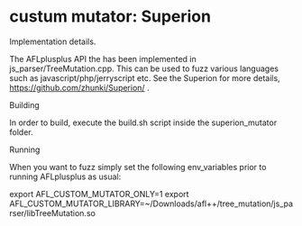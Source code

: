 # custum mutator: Superion


Implementation details.

The AFLplusplus API the has been implemented in js_parser/TreeMutation.cpp.  This can be used to fuzz various languages such as javascript/php/jerryscript etc. See the Superion for more details, https://github.com/zhunki/Superion/ .



Building

In order to build, execute the build.sh script inside the superion_mutator folder.


Running 

When you want to fuzz simply set the following env_variables prior to running AFLplusplus as usual:

export AFL_CUSTOM_MUTATOR_ONLY=1
export AFL_CUSTOM_MUTATOR_LIBRARY=~/Downloads/afl++/tree_mutation/js_parser/libTreeMutation.so



